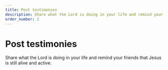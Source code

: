 ```yaml
---
title: Post testimonies
description: Share what the Lord is doing in your life and remind your friends that Jesus is still alive and active.
order_number: 2
---
```


# Post testimonies

Share what the Lord is doing in your life and remind your friends that Jesus is still alive and active.


